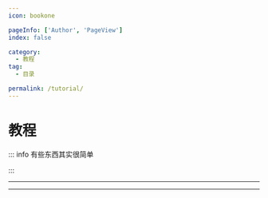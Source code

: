 ```yaml
---
icon: bookone

pageInfo: ['Author', 'PageView']
index: false

category:
  - 教程
tag:
  - 目录

permalink: /tutorial/
---
```


# 教程

::: info 有些东西其实很简单

:::

---

<Catalog base='/tutorial/' />

---
